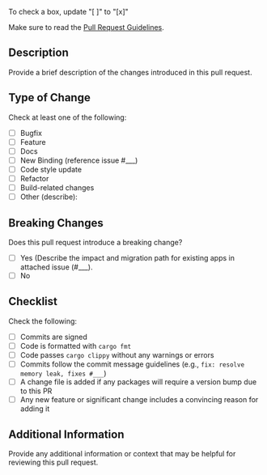 To check a box, update "[ ]" to "[x]"

Make sure to read the [Pull Request Guidelines](https://github.com/xTekC/shdel/CONTRIBUTING.md#pull-request-guidelines).

## Description

Provide a brief description of the changes introduced in this pull request.

## Type of Change

Check at least one of the following:

- [ ] Bugfix
- [ ] Feature
- [ ] Docs
- [ ] New Binding (reference issue #___)
- [ ] Code style update
- [ ] Refactor
- [ ] Build-related changes
- [ ] Other (describe):

## Breaking Changes

Does this pull request introduce a breaking change?

- [ ] Yes (Describe the impact and migration path for existing apps in attached issue (#___).
- [ ] No

## Checklist

Check the following:

- [ ] Commits are signed
- [ ] Code is formatted with `cargo fmt`
- [ ] Code passes `cargo clippy` without any warnings or errors
- [ ] Commits follow the commit message guidelines (e.g., `fix: resolve memory leak, fixes #___`)
- [ ] A change file is added if any packages will require a version bump due to this PR
- [ ] Any new feature or significant change includes a convincing reason for adding it

## Additional Information

Provide any additional information or context that may be helpful for reviewing this pull request.
